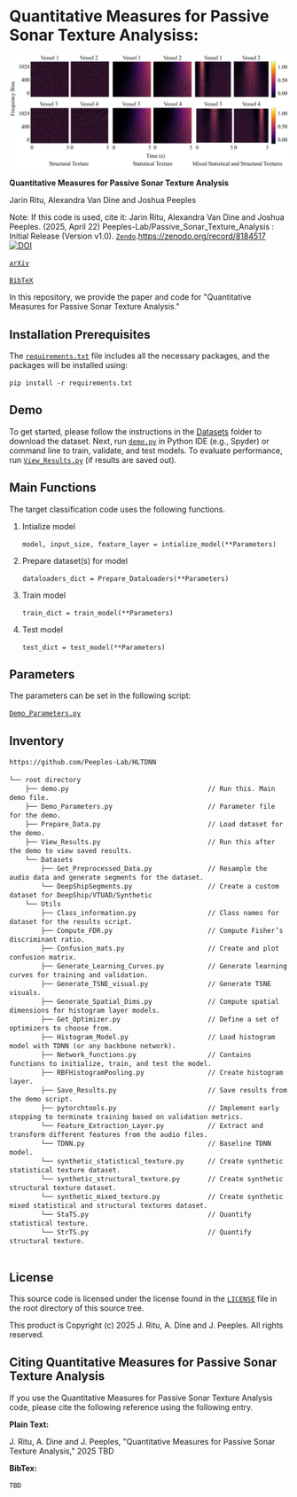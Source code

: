 # Quantitative Measures for Passive Sonar Texture Analysiss:
<p align="center">
  <img src="Figure1_SyntheticVisuals.png" alt="Synthetic Texture Datasets">
</p>


**Quantitative Measures for Passive Sonar Texture Analysis**

Jarin Ritu, Alexandra Van Dine and Joshua Peeples

Note: If this code is used, cite it: Jarin Ritu, Alexandra Van Dine and Joshua Peeples. (2025, April 22) Peeples-Lab/Passive_Sonar_Texture_Analysis
: Initial Release (Version v1.0). 
[`Zendo`](https://doi.org/10.5281/zenodo.8184517).https://zenodo.org/record/8184517
[![DOI](https://zenodo.org/badge/DOI/10.5281/zenodo.8184517.svg)](https://doi.org/10.5281/zenodo.8184517)



[`arXiv`](https://arxiv.org/abs/2504.14843)

[`BibTeX`](#CitingHist)



In this repository, we provide the paper and code for "Quantitative Measures for Passive Sonar Texture Analysis."

## Installation Prerequisites


The [`requirements.txt`](requirements.txt) file includes all the necessary packages, and the packages will be installed using:

   ```pip install -r requirements.txt```

## Demo

To get started, please follow the instructions in the [Datasets](Datasets) folder to download the dataset.
Next, run [`demo.py`](demo.py) in Python IDE (e.g., Spyder) or command line to train, validate, and test models. 
To evaluate performance,
run [`View_Results.py`](View_Results.py) (if results are saved out).


## Main Functions

The target classification code uses the following functions. 

1. Intialize model  

   ```model, input_size, feature_layer = intialize_model(**Parameters)```

2. Prepare dataset(s) for model
   
   ```dataloaders_dict = Prepare_Dataloaders(**Parameters)```

3. Train model 

   ```train_dict = train_model(**Parameters)```

4. Test model

   ```test_dict = test_model(**Parameters)```


## Parameters

The parameters can be set in the following script:
   
[`Demo_Parameters.py`](Demo_Parameters.py)

## Inventory

```
https://github.com/Peeples-Lab/HLTDNN 

└── root directory
    ├── demo.py                                   // Run this. Main demo file.
    ├── Demo_Parameters.py                        // Parameter file for the demo.
    ├── Prepare_Data.py                           // Load dataset for the demo. 
    ├── View_Results.py                           // Run this after the demo to view saved results. 
    └── Datasets                
        ├── Get_Preprocessed_Data.py              // Resample the audio data and generate segments for the dataset.
        └── DeepShipSegments.py                   // Create a custom dataset for DeepShip/VTUAD/Synthetic
    └── Utils                     
        ├── Class_information.py                  // Class names for dataset for the results script.
        ├── Compute_FDR.py                        // Compute Fisher’s discriminant ratio.
        ├── Confusion_mats.py                     // Create and plot confusion matrix.
        ├── Generate_Learning_Curves.py           // Generate learning curves for training and validation.
        ├── Generate_TSNE_visual.py               // Generate TSNE visuals.
        ├── Generate_Spatial_Dims.py              // Compute spatial dimensions for histogram layer models.
        ├── Get_Optimizer.py                      // Define a set of optimizers to choose from.
        ├── Histogram_Model.py                    // Load histogram model with TDNN (or any backbone network).
        ├── Network_functions.py                  // Contains functions to initialize, train, and test the model.
        ├── RBFHistogramPooling.py                // Create histogram layer.
        ├── Save_Results.py                       // Save results from the demo script.
        ├── pytorchtools.py                       // Implement early stopping to terminate training based on validation metrics.
        └── Feature_Extraction_Layer.py           // Extract and transform different features from the audio files.
        └── TDNN.py                               // Baseline TDNN model.
        └── synthetic_statistical_texture.py      // Create synthetic statistical texture dataset.
        └── synthetic_structural_texture.py       // Create synthetic structural texture dataset.
        └── synthetic_mixed_texture.py            // Create synthetic mixed statistical and structural textures dataset.
        └── StaTS.py                              // Quantify statistical texture.
        └── StrTS.py                              // Quantify structural texture.


```

## License

This source code is licensed under the license found in the [`LICENSE`](LICENSE) file in the root directory of this source tree.

This product is Copyright (c) 2025 J. Ritu, A. Dine and J. Peeples. All rights reserved.

## <a name="CitingHist"></a>Citing Quantitative Measures for Passive Sonar Texture Analysis

If you use the Quantitative Measures for Passive Sonar Texture Analysis code, please cite the following reference using the following entry.

**Plain Text:**

J. Ritu, A. Dine and J. Peeples, "Quantitative Measures for Passive Sonar Texture Analysis," 2025 TBD

**BibTex:**

```
TBD
```
